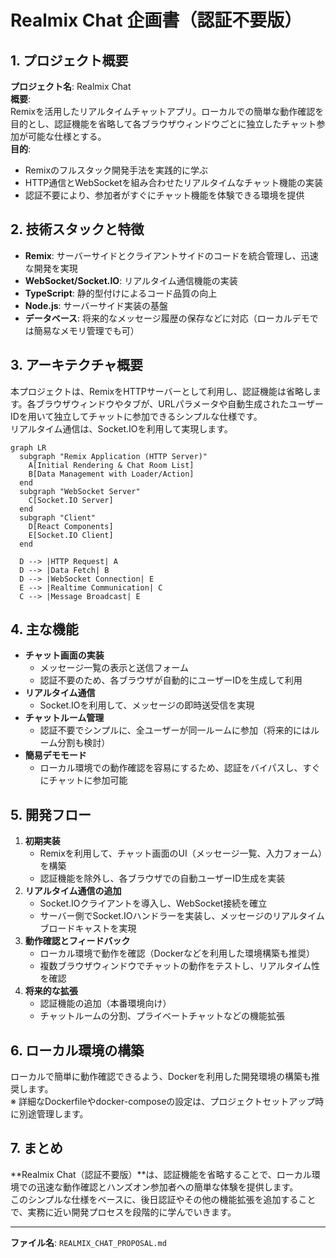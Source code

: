 # Realmix Chat 企画書（認証不要版）

## 1. プロジェクト概要

**プロジェクト名**: Realmix Chat  
**概要**:  
Remixを活用したリアルタイムチャットアプリ。ローカルでの簡単な動作確認を目的とし、認証機能を省略して各ブラウザウィンドウごとに独立したチャット参加が可能な仕様とする。  
**目的**:  

- Remixのフルスタック開発手法を実践的に学ぶ  
- HTTP通信とWebSocketを組み合わせたリアルタイムなチャット機能の実装  
- 認証不要により、参加者がすぐにチャット機能を体験できる環境を提供

## 2. 技術スタックと特徴

- **Remix**: サーバーサイドとクライアントサイドのコードを統合管理し、迅速な開発を実現
- **WebSocket/Socket.IO**: リアルタイム通信機能の実装
- **TypeScript**: 静的型付けによるコード品質の向上
- **Node.js**: サーバーサイド実装の基盤
- **データベース**: 将来的なメッセージ履歴の保存などに対応（ローカルデモでは簡易なメモリ管理でも可）

## 3. アーキテクチャ概要

本プロジェクトは、RemixをHTTPサーバーとして利用し、認証機能は省略します。各ブラウザウィンドウやタブが、URLパラメータや自動生成されたユーザーIDを用いて独立してチャットに参加できるシンプルな仕様です。  
リアルタイム通信は、Socket.IOを利用して実現します。

```mermaid
graph LR
  subgraph "Remix Application (HTTP Server)"
    A[Initial Rendering & Chat Room List]
    B[Data Management with Loader/Action]
  end
  subgraph "WebSocket Server"
    C[Socket.IO Server]
  end
  subgraph "Client"
    D[React Components]
    E[Socket.IO Client]
  end
  
  D --> |HTTP Request| A
  D --> |Data Fetch| B
  D --> |WebSocket Connection| E
  E --> |Realtime Communication| C
  C --> |Message Broadcast| E
```

## 4. 主な機能

- **チャット画面の実装**
  - メッセージ一覧の表示と送信フォーム
  - 認証不要のため、各ブラウザが自動的にユーザーIDを生成して利用
- **リアルタイム通信**
  - Socket.IOを利用して、メッセージの即時送受信を実現
- **チャットルーム管理**
  - 認証不要でシンプルに、全ユーザーが同一ルームに参加（将来的にはルーム分割も検討）
- **簡易デモモード**
  - ローカル環境での動作確認を容易にするため、認証をバイパスし、すぐにチャットに参加可能

## 5. 開発フロー

1. **初期実装**
   - Remixを利用して、チャット画面のUI（メッセージ一覧、入力フォーム）を構築
   - 認証機能を除外し、各ブラウザでの自動ユーザーID生成を実装
2. **リアルタイム通信の追加**
   - Socket.IOクライアントを導入し、WebSocket接続を確立
   - サーバー側でSocket.IOハンドラーを実装し、メッセージのリアルタイムブロードキャストを実現
3. **動作確認とフィードバック**
   - ローカル環境で動作を確認（Dockerなどを利用した環境構築も推奨）
   - 複数ブラウザウィンドウでチャットの動作をテストし、リアルタイム性を確認
4. **将来的な拡張**
   - 認証機能の追加（本番環境向け）
   - チャットルームの分割、プライベートチャットなどの機能拡張

## 6. ローカル環境の構築

ローカルで簡単に動作確認できるよう、Dockerを利用した開発環境の構築も推奨します。  
※ 詳細なDockerfileやdocker-composeの設定は、プロジェクトセットアップ時に別途管理します。

## 7. まとめ

**Realmix Chat（認証不要版）**は、認証機能を省略することで、ローカル環境での迅速な動作確認とハンズオン参加者への簡単な体験を提供します。  
このシンプルな仕様をベースに、後日認証やその他の機能拡張を追加することで、実務に近い開発プロセスを段階的に学んでいきます。

---
**ファイル名**: `REALMIX_CHAT_PROPOSAL.md`
